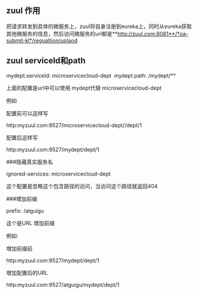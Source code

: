 ## zuul 作用

​		把请求转发到具体的微服务上，zuul将自身注册到eureka上，同时从eureka获取其他微服务的信息，然后访问微服务的url都是**http://zuul.com:8081**/*oa-submit-kl*/regualtion/uplaod



## zuul serviceId和path

mydept.serviceId: microservicecloud-dept
​    mydept.path: /mydept/**

上面的配置是url中可以使用  mydept代替 microservicecloud-dept

例如

配置前可以这样写

http:myzuul.com:9527/microservicecloud-dept//dept/1

配置后这样写

http:myzuul.com:9527/mydept/dept/1

###隐藏真实服务名

ignored-services: microservicecloud-dept

这个配置是忽略这个包含路径的访问，当访问这个路径就返回404

###增加前缀

prefix: /atguigu

这个是URL 增加前缀

例如:

增加前缀前

http:myzuul.com:9527/mydept/dept/1

增加配置后的URL

http:myzuul.com:9527/atguigu/mydept/dept/1















